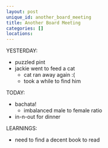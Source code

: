 ```yaml
---
layout: post
unique_id: another_board_meeting
title: Another Board Meeting
categories: []
locations: 
---
```


YESTERDAY:
* puzzled pint
* jackie went to feed a cat
  * cat ran away again :(
  * took a while to find him

TODAY:
* bachata!
  * imbalanced male to female ratio
* in-n-out for dinner

LEARNINGS:
* need to find a decent book to read

